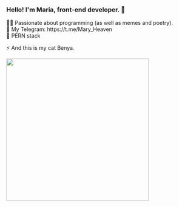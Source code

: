 ### Hello! I'm Maria, front-end developer. 👋
<div>👩‍💻 Passionate about programming (as well as memes and poetry).</div>
<div>🚀 My Telegram: https://t.me/Mary_Heaven</div>
<div>👾 PERN stack</div>

<p>⚡ And this is my cat Benya.</p>
<img width="375px" src="https://github.com/MaryHeaven/mary_heaven/blob/main/15875676_787820921365741_3540976660381696000_n.jpeg">

<!--
**MaryHeaven/MaryHeaven** is a ✨ _special_ ✨ repository because its `README.md` (this file) appears on your GitHub profile.

Here are some ideas to get you started:

- 🔭 I’m currently working on ...
- 🌱 I’m currently learning ...
- 👯 I’m looking to collaborate on ...
- 🤔 I’m looking for help with ...
- 💬 Ask me about ...
- 📫 How to reach me: ...
- 😄 Pronouns: ...
- ⚡ Fun fact: ...
-->

